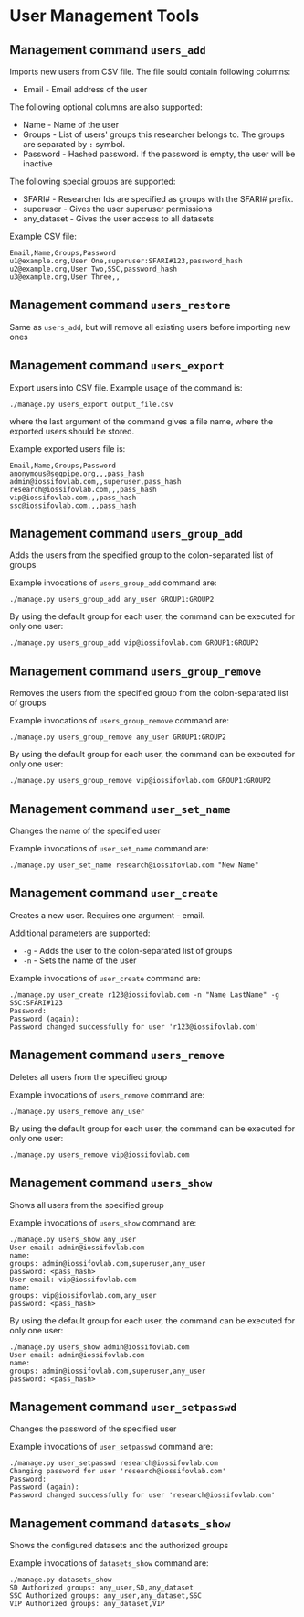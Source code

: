 # User Management Tools


## Management command `users_add`

Imports new users from CSV file. The file sould contain following columns:
* Email - Email address of the user

The following optional columns are also supported:
* Name - Name of the user
* Groups - List of users' groups this researcher belongs to. The groups are
separated by `:` symbol.
* Password - Hashed password.
If the password is empty, the user will be inactive


The following special groups are supported:
* SFARI#<ID> - Researcher Ids are specified as groups with the SFARI#
prefix.
* superuser - Gives the user superuser permissions
* any_dataset - Gives the user access to all datasets

Example CSV file:
```
Email,Name,Groups,Password
u1@example.org,User One,superuser:SFARI#123,password_hash
u2@example.org,User Two,SSC,password_hash
u3@example.org,User Three,,
```

## Management command `users_restore`

Same as `users_add`, but will remove all existing users before importing new ones

## Management command `users_export`

Export users into CSV file. Example usage of the command is:
```
./manage.py users_export output_file.csv
```
where the last argument of the command gives a file name, where the exported
users should be stored.

Example exported users file is:

```
Email,Name,Groups,Password
anonymous@seqpipe.org,,,pass_hash
admin@iossifovlab.com,,superuser,pass_hash
research@iossifovlab.com,,,pass_hash
vip@iossifovlab.com,,,pass_hash
ssc@iossifovlab.com,,,pass_hash
```

## Management command `users_group_add`

Adds the users from the specified group to the colon-separated list of groups

Example invocations of `users_group_add` command are:
```
./manage.py users_group_add any_user GROUP1:GROUP2
```
By using the default group for each user, the command can be executed for only one user:
```
./manage.py users_group_add vip@iossifovlab.com GROUP1:GROUP2
```

## Management command `users_group_remove`

Removes the users from the specified group from the colon-separated list of groups

Example invocations of `users_group_remove` command are:
```
./manage.py users_group_remove any_user GROUP1:GROUP2
```
By using the default group for each user, the command can be executed for only one user:
```
./manage.py users_group_remove vip@iossifovlab.com GROUP1:GROUP2
```

## Management command `user_set_name`

Changes the name of the specified user

Example invocations of `user_set_name` command are:
```
./manage.py user_set_name research@iossifovlab.com "New Name"
```

## Management command `user_create`

Creates a new user. Requires one argument - email.

Additional parameters are supported:
* `-g` - Adds the user to the colon-separated list of groups
* `-n` - Sets the name of the user

Example invocations of `user_create` command are:
```
./manage.py user_create r123@iossifovlab.com -n "Name LastName" -g SSC:SFARI#123
Password:
Password (again):
Password changed successfully for user 'r123@iossifovlab.com'
```

## Management command `users_remove`

Deletes all users from the specified group

Example invocations of `users_remove` command are:
```
./manage.py users_remove any_user
```
By using the default group for each user, the command can be executed for only one user:
```
./manage.py users_remove vip@iossifovlab.com
```

## Management command `users_show`

Shows all users from the specified group

Example invocations of `users_show` command are:
```
./manage.py users_show any_user
User email: admin@iossifovlab.com
name:
groups: admin@iossifovlab.com,superuser,any_user
password: <pass_hash>
User email: vip@iossifovlab.com
name:
groups: vip@iossifovlab.com,any_user
password: <pass_hash>
```
By using the default group for each user, the command can be executed for only one user:
```
./manage.py users_show admin@iossifovlab.com
User email: admin@iossifovlab.com
name:
groups: admin@iossifovlab.com,superuser,any_user
password: <pass_hash>
```

## Management command `user_setpasswd`

Changes the password of the specified user

Example invocations of `user_setpasswd` command are:
```
./manage.py user_setpasswd research@iossifovlab.com
Changing password for user 'research@iossifovlab.com'
Password:
Password (again):
Password changed successfully for user 'research@iossifovlab.com'
```

## Management command `datasets_show`

Shows the configured datasets and the authorized groups

Example invocations of `datasets_show` command are:
```
./manage.py datasets_show
SD Authorized groups: any_user,SD,any_dataset
SSC Authorized groups: any_user,any_dataset,SSC
VIP Authorized groups: any_dataset,VIP
```
